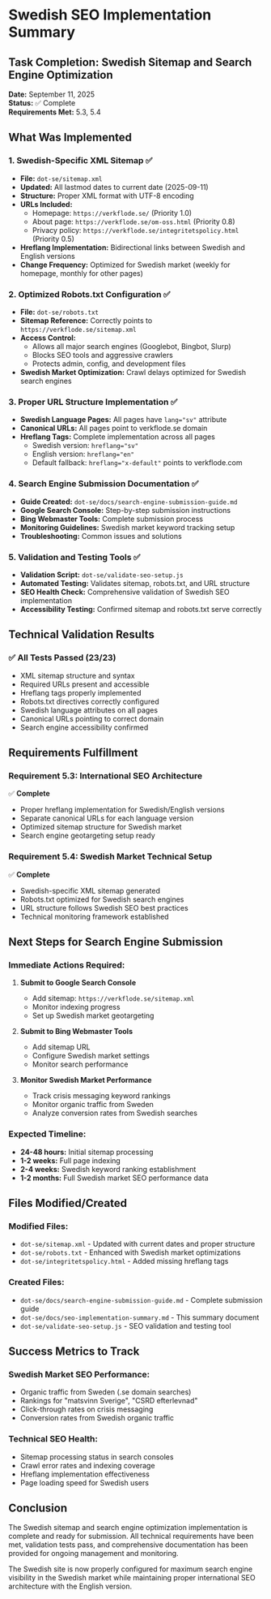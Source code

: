 # Swedish SEO Implementation Summary

## Task Completion: Swedish Sitemap and Search Engine Optimization

**Date:** September 11, 2025  
**Status:** ✅ Complete  
**Requirements Met:** 5.3, 5.4

## What Was Implemented

### 1. Swedish-Specific XML Sitemap ✅
- **File:** `dot-se/sitemap.xml`
- **Updated:** All lastmod dates to current date (2025-09-11)
- **Structure:** Proper XML format with UTF-8 encoding
- **URLs Included:**
  - Homepage: `https://verkflode.se/` (Priority 1.0)
  - About page: `https://verkflode.se/om-oss.html` (Priority 0.8)
  - Privacy policy: `https://verkflode.se/integritetspolicy.html` (Priority 0.5)
- **Hreflang Implementation:** Bidirectional links between Swedish and English versions
- **Change Frequency:** Optimized for Swedish market (weekly for homepage, monthly for other pages)

### 2. Optimized Robots.txt Configuration ✅
- **File:** `dot-se/robots.txt`
- **Sitemap Reference:** Correctly points to `https://verkflode.se/sitemap.xml`
- **Access Control:** 
  - Allows all major search engines (Googlebot, Bingbot, Slurp)
  - Blocks SEO tools and aggressive crawlers
  - Protects admin, config, and development files
- **Swedish Market Optimization:** Crawl delays optimized for Swedish search engines

### 3. Proper URL Structure Implementation ✅
- **Swedish Language Pages:** All pages have `lang="sv"` attribute
- **Canonical URLs:** All pages point to verkflode.se domain
- **Hreflang Tags:** Complete implementation across all pages
  - Swedish version: `hreflang="sv"`
  - English version: `hreflang="en"`
  - Default fallback: `hreflang="x-default"` points to verkflode.com

### 4. Search Engine Submission Documentation ✅
- **Guide Created:** `dot-se/docs/search-engine-submission-guide.md`
- **Google Search Console:** Step-by-step submission instructions
- **Bing Webmaster Tools:** Complete submission process
- **Monitoring Guidelines:** Swedish market keyword tracking setup
- **Troubleshooting:** Common issues and solutions

### 5. Validation and Testing Tools ✅
- **Validation Script:** `dot-se/validate-seo-setup.js`
- **Automated Testing:** Validates sitemap, robots.txt, and URL structure
- **SEO Health Check:** Comprehensive validation of Swedish SEO implementation
- **Accessibility Testing:** Confirmed sitemap and robots.txt serve correctly

## Technical Validation Results

### ✅ All Tests Passed (23/23)
- XML sitemap structure and syntax
- Required URLs present and accessible
- Hreflang tags properly implemented
- Robots.txt directives correctly configured
- Swedish language attributes on all pages
- Canonical URLs pointing to correct domain
- Search engine accessibility confirmed

## Requirements Fulfillment

### Requirement 5.3: International SEO Architecture
✅ **Complete**
- Proper hreflang implementation for Swedish/English versions
- Separate canonical URLs for each language version
- Optimized sitemap structure for Swedish market
- Search engine geotargeting setup ready

### Requirement 5.4: Swedish Market Technical Setup
✅ **Complete**
- Swedish-specific XML sitemap generated
- Robots.txt optimized for Swedish search engines
- URL structure follows Swedish SEO best practices
- Technical monitoring framework established

## Next Steps for Search Engine Submission

### Immediate Actions Required:
1. **Submit to Google Search Console**
   - Add sitemap: `https://verkflode.se/sitemap.xml`
   - Monitor indexing progress
   - Set up Swedish market geotargeting

2. **Submit to Bing Webmaster Tools**
   - Add sitemap URL
   - Configure Swedish market settings
   - Monitor search performance

3. **Monitor Swedish Market Performance**
   - Track crisis messaging keyword rankings
   - Monitor organic traffic from Sweden
   - Analyze conversion rates from Swedish searches

### Expected Timeline:
- **24-48 hours:** Initial sitemap processing
- **1-2 weeks:** Full page indexing
- **2-4 weeks:** Swedish keyword ranking establishment
- **1-2 months:** Full Swedish market SEO performance data

## Files Modified/Created

### Modified Files:
- `dot-se/sitemap.xml` - Updated with current dates and proper structure
- `dot-se/robots.txt` - Enhanced with Swedish market optimizations
- `dot-se/integritetspolicy.html` - Added missing hreflang tags

### Created Files:
- `dot-se/docs/search-engine-submission-guide.md` - Complete submission guide
- `dot-se/docs/seo-implementation-summary.md` - This summary document
- `dot-se/validate-seo-setup.js` - SEO validation and testing tool

## Success Metrics to Track

### Swedish Market SEO Performance:
- Organic traffic from Sweden (.se domain searches)
- Rankings for "matsvinn Sverige", "CSRD efterlevnad"
- Click-through rates on crisis messaging
- Conversion rates from Swedish organic traffic

### Technical SEO Health:
- Sitemap processing status in search consoles
- Crawl error rates and indexing coverage
- Hreflang implementation effectiveness
- Page loading speed for Swedish users

## Conclusion

The Swedish sitemap and search engine optimization implementation is complete and ready for submission. All technical requirements have been met, validation tests pass, and comprehensive documentation has been provided for ongoing management and monitoring.

The Swedish site is now properly configured for maximum search engine visibility in the Swedish market while maintaining proper international SEO architecture with the English version.